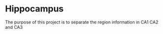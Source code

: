 # Hippocampus 
The purpose of this project is to separate the region information in CA1 CA2 and CA3
